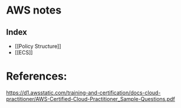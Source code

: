 # AWS notes

## Index
- [[Policy Structure]]
- [[ECS]]

# References:
https://d1.awsstatic.com/training-and-certification/docs-cloud-practitioner/AWS-Certified-Cloud-Practitioner_Sample-Questions.pdf

